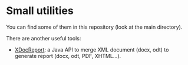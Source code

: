 # Small utilities

You can find some of them in this repository (look at the main directory).

There are another useful tools:
* [XDocReport](opensagres/xdocreport): a Java API to merge XML document (docx, odt) to generate report (docx, odt, PDF, XHTML...).

